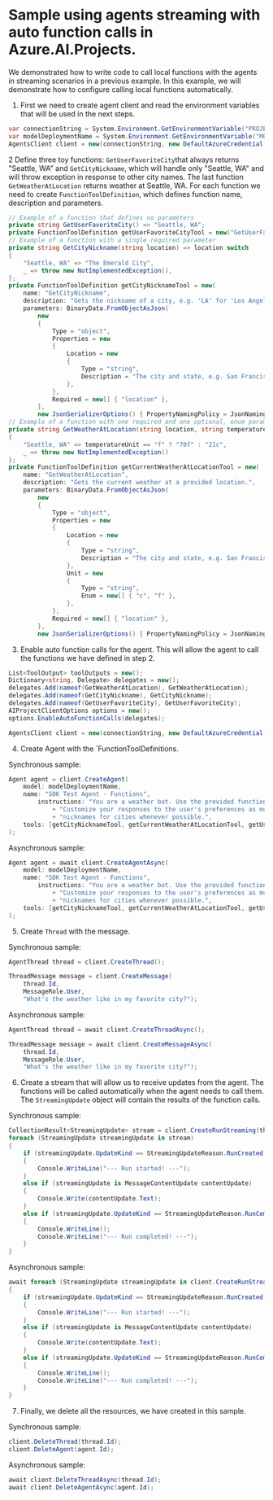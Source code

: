 # Sample using agents streaming with auto function calls in Azure.AI.Projects.

We demonstrated how to write code to call local functions with the agents in streaming scenarios in a previous example. In this example, we will demonstrate how to configure calling local functions automatically.

1. First we need to create agent client and read the environment variables that will be used in the next steps.
```C# Snippet:FunctionsWithStreaming_CreateClient
var connectionString = System.Environment.GetEnvironmentVariable("PROJECT_CONNECTION_STRING");
var modelDeploymentName = System.Environment.GetEnvironmentVariable("MODEL_DEPLOYMENT_NAME");
AgentsClient client = new(connectionString, new DefaultAzureCredential());
```

2 Define three toy functions: `GetUserFavoriteCity`that always returns "Seattle, WA" and `GetCityNickname`, which will handle only "Seattle, WA" and will throw exception in response to other city names. The last function `GetWeatherAtLocation` returns weather at Seattle, WA. For each function we need to create `FunctionToolDefinition`, which defines function name, description and parameters.
```C# Snippet:StreamingWithAutoFunctionCall_DefineFunctionTools
// Example of a function that defines no parameters
private string GetUserFavoriteCity() => "Seattle, WA";
private FunctionToolDefinition getUserFavoriteCityTool = new("GetUserFavoriteCity", "Gets the user's favorite city.");
// Example of a function with a single required parameter
private string GetCityNickname(string location) => location switch
{
    "Seattle, WA" => "The Emerald City",
    _ => throw new NotImplementedException(),
};
private FunctionToolDefinition getCityNicknameTool = new(
    name: "GetCityNickname",
    description: "Gets the nickname of a city, e.g. 'LA' for 'Los Angeles, CA'.",
    parameters: BinaryData.FromObjectAsJson(
        new
        {
            Type = "object",
            Properties = new
            {
                Location = new
                {
                    Type = "string",
                    Description = "The city and state, e.g. San Francisco, CA",
                },
            },
            Required = new[] { "location" },
        },
        new JsonSerializerOptions() { PropertyNamingPolicy = JsonNamingPolicy.CamelCase }));
// Example of a function with one required and one optional, enum parameter
private string GetWeatherAtLocation(string location, string temperatureUnit = "f") => location switch
{
    "Seattle, WA" => temperatureUnit == "f" ? "70f" : "21c",
    _ => throw new NotImplementedException()
};
private FunctionToolDefinition getCurrentWeatherAtLocationTool = new(
    name: "GetWeatherAtLocation",
    description: "Gets the current weather at a provided location.",
    parameters: BinaryData.FromObjectAsJson(
        new
        {
            Type = "object",
            Properties = new
            {
                Location = new
                {
                    Type = "string",
                    Description = "The city and state, e.g. San Francisco, CA",
                },
                Unit = new
                {
                    Type = "string",
                    Enum = new[] { "c", "f" },
                },
            },
            Required = new[] { "location" },
        },
        new JsonSerializerOptions() { PropertyNamingPolicy = JsonNamingPolicy.CamelCase }));
```

3. Enable auto function calls for the agent. This will allow the agent to call the functions we have defined in step 2.

```C# Snippet:StreamingWithAutoFunctionCall_EnableAutoFunctionCalls
List<ToolOutput> toolOutputs = new();
Dictionary<string, Delegate> delegates = new();
delegates.Add(nameof(GetWeatherAtLocation), GetWeatherAtLocation);
delegates.Add(nameof(GetCityNickname), GetCityNickname);
delegates.Add(nameof(GetUserFavoriteCity), GetUserFavoriteCity);
AIProjectClientOptions options = new();
options.EnableAutoFunctionCalls(delegates);

AgentsClient client = new(connectionString, new DefaultAzureCredential(), options);
```
4. Create Agent with the `FunctionToolDefinitions. 

Synchronous sample:
```C# Snippet:StreamingWithAutoFunctionCall_CreateAgent
Agent agent = client.CreateAgent(
    model: modelDeploymentName,
    name: "SDK Test Agent - Functions",
        instructions: "You are a weather bot. Use the provided functions to help answer questions. "
            + "Customize your responses to the user's preferences as much as possible and use friendly "
            + "nicknames for cities whenever possible.",
    tools: [getCityNicknameTool, getCurrentWeatherAtLocationTool, getUserFavoriteCityTool]
);
```

Asynchronous sample:
```C# Snippet:StreamingWithAutoFunctionCallAsync_CreateAgent
Agent agent = await client.CreateAgentAsync(
    model: modelDeploymentName,
    name: "SDK Test Agent - Functions",
        instructions: "You are a weather bot. Use the provided functions to help answer questions. "
            + "Customize your responses to the user's preferences as much as possible and use friendly "
            + "nicknames for cities whenever possible.",
    tools: [getCityNicknameTool, getCurrentWeatherAtLocationTool, getUserFavoriteCityTool]
);
```

5. Create `Thread` with the message.

Synchronous sample:
```C# Snippet:StreamingWithAutoFunctionCall_CreateThreadMessage
AgentThread thread = client.CreateThread();

ThreadMessage message = client.CreateMessage(
    thread.Id,
    MessageRole.User,
    "What's the weather like in my favorite city?");
```

Asynchronous sample:
```C# Snippet:StreamingWithAutoFunctionCallAsync_CreateThreadMessage
AgentThread thread = await client.CreateThreadAsync();

ThreadMessage message = await client.CreateMessageAsync(
    thread.Id,
    MessageRole.User,
    "What's the weather like in my favorite city?");
```

6. Create a stream that will allow us to receive updates from the agent.  The functions will be called automatically when the agent needs to call them. The `StreamingUpdate` object will contain the results of the function calls.
 
Synchronous sample:
```C# Snippet:StreamingWithAutoFunctionCall
CollectionResult<StreamingUpdate> stream = client.CreateRunStreaming(thread.Id, agent.Id);
foreach (StreamingUpdate streamingUpdate in stream)
{
    if (streamingUpdate.UpdateKind == StreamingUpdateReason.RunCreated)
    {
        Console.WriteLine("--- Run started! ---");
    }
    else if (streamingUpdate is MessageContentUpdate contentUpdate)
    {
        Console.Write(contentUpdate.Text);
    }
    else if (streamingUpdate.UpdateKind == StreamingUpdateReason.RunCompleted)
    {
        Console.WriteLine();
        Console.WriteLine("--- Run completed! ---");
    }
}
```

Asynchronous sample:
```C# Snippet:StreamingWithAutoFunctionCallAsync
await foreach (StreamingUpdate streamingUpdate in client.CreateRunStreamingAsync(thread.Id, agent.Id))
{
    if (streamingUpdate.UpdateKind == StreamingUpdateReason.RunCreated)
    {
        Console.WriteLine("--- Run started! ---");
    }
    else if (streamingUpdate is MessageContentUpdate contentUpdate)
    {
        Console.Write(contentUpdate.Text);
    }
    else if (streamingUpdate.UpdateKind == StreamingUpdateReason.RunCompleted)
    {
        Console.WriteLine();
        Console.WriteLine("--- Run completed! ---");
    }
}
```

7. Finally, we delete all the resources, we have created in this sample.

Synchronous sample:
```C# Snippet:StreamingWithAutoFunctionCall_Cleanup
client.DeleteThread(thread.Id);
client.DeleteAgent(agent.Id);
```

Asynchronous sample:
```C# Snippet:StreamingWithAutoFunctionCallAsync_Cleanup
await client.DeleteThreadAsync(thread.Id);
await client.DeleteAgentAsync(agent.Id);
```

